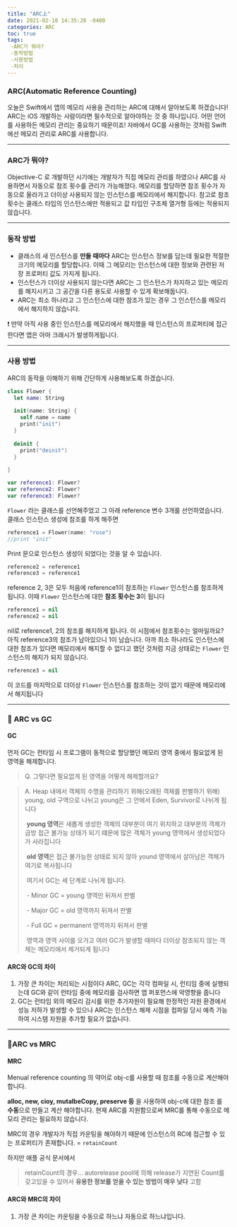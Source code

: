 ```yaml
---
title: "ARC上"
date: 2021-02-18 14:35:28 -0400
categories: ARC 
toc: true
tags:
 -ARC가 뭐야?
 -동작방법
 -사용방법
 -차이
---
```


### ARC(Automatic Reference Counting)

오늘은 Swift에서 앱의 메모리 사용을 관리하는 ARC에 대해서 알아보도록 하겠습니다! ARC는 iOS 개발하는 사람이라면 필수적으로 알아야하는 것 중 하나입니다. 어떤 언어를 사용하든 메모리 관리는 중요하기 때문이죠! 자바에서 GC를 사용하는 것처럼 Swift에선 메모리 관리로 ARC를 사용합니다. 



-------

### ARC가 뭐야?

Objective-C 로 개발하던 시기에는 개발자가 직접 메모리 관리를 하였으나 ARC를 사용하면서 자동으로 참조 횟수를 관리가 가능해졌다. 메모리를 할당하면 참조 횟수가 자동으로 올라가고 더이상 사용되지 않는 인스턴스를 메모리에서 해지합니다. 참고로 참조 횟수는 클래스 타입의 인스턴스에만 적용되고 값 타입인 구조체 열거형 등에는 적용되지 않습니다.



------

### 동작 방법

- 클래스의 새 인스턴스를 **만들 때마다** ARC는 인스턴스 정보를 담는데 필요한 적절한 크기의 메모리를 할당합니다. 이때 그 메모리는 인스턴스에 대한 정보와 관련된 저장 프로퍼티 값도 가지게 됩니다.
- 인스턴스가 더이상 사용되지 않는다면 ARC는 그 인스턴스가 차지하고 있는 메모리를 해지시키고 그 공간을 다른 용도로 사용할 수 있게 확보해둡니다.
- ARC는 최소 하나라고 그 인스턴스에 대한 참조가 있는 경우 그 인스턴스를 메모리에서 해지하지 않습니다.

 ❗️ 만약 아직 사용 중인 인스턴스를 메모리에서 해지했을 때 인스턴스의 프로퍼티에 접근한다면 앱은 아마 크래시가 발생하게됩니다.



----

### 사용 방법

ARC의 동작을 이해하기 위해 간단하게 사용해보도록 하겠습니다.

```swift
class Flower {
  let name: String
  
  init(name: String) {
    self.name = name
    print("init")
  }
  
  deinit {
    print("deinit")
  }
  
}

var reference1: Flower?
var reference2: Flower?
var reference3: Flower?
```

 <code>Flower</code> 라는 클래스를 선언해주었고 그 아래 reference 변수 3개를 선언하였습니다. 클래스 인스턴스 생성에 참조를 하게 해주면

```swift
reference1 = Flower(name: "rose")
//print "init"
```

Print 문으로 인스턴스 생성이 되었다는 것을 알 수 있습니다.

```swift
reference2 = reference1
reference3 = reference1
```

reference 2, 3은 모두 처음에 reference1이 참조하는 <code>Flower</code> 인스턴스를 참조하게 됩니다. 이때 <code>Flower</code> 인스턴스에 대한 **참조 횟수는 3**이 됩니다

```swift
reference1 = nil
reference2 = nil
```

nil로 reference1, 2의 참조를 해지하게 됩니다. 이 시점에서 참조횟수는 얼마일까요? 아직 reference3의 참조가 남아있으니 1이 남습니다. 아까 최소 하나라도 인스턴스에 대한 참조가 있다면 메모리에서 해지할 수 없다고 했던 것처럼 지금 상태로는 <code>Flower</code> 인스턴스의 해지가 되지 않습니다. 

```swift
reference3 = nil
```

이 코드를 마지막으로 더이상 <code>Flower</code> 인스턴스를 참조하는 것이 없기 때문에 메모리에서 해지됩니다



------

### 🥊 ARC vs GC

#### GC

먼저 GC는 런타임 시 프로그램이 동적으로 할당했던 메모리 영역 중에서 필요없게 된 영역을 해제합니다. 

>  Q. 그렇다면 필요없게 된 영역을 어떻게 해제할까요? 

> A. Heap 내에서 객체의 수명을 관리하기 위해(오래된 객체를 판별하기 위해) young, old 구역으로 나뉘고 young은 그 안에서 Eden, Survivor로 나뉘게 됩니다
>
> ​	**young 영역**은 새롭게 생성한 객체의 대부분이 여기 위치하고 대부분의 객체가 금방 접근 불가능 상태가 되기 떄문에 많은 객체가 young 영역에서 생성되었다가 사라집니다
>
> ​	**old 영역**은 접근 불가능한 상태로 되지 않아 yound 영역에서 살아남은 객체가 여기로 복사됩니다
>
> ​	여기서 GC는 세 단계로 나뉘게 됩니다. 
>
> ​	- Minor GC  = young 영역만 뒤져서 판별
>
> ​	- Major GC = old 영역까지 뒤져서 판별
>
> ​	- Full GC = permanent 영역까지 뒤져서 판별	
>
> ​	영역과 영역 사이를 오가고 여러 GC가 발생할 때마다 더이상 참조되지 않는 객체는 메모리에서 제거되게 됩니다

#### ARC와 GC의 차이 

1. 가장 큰 차이는 처리되는 시점이다 ARC, GC는 각각 컴파일 시, 런티임 중에 실행되는데 GC와 같이 런타임 중에 메모리를 검사하면 앱 퍼포먼스에 악영향을 줍니다
2. GC는 런타임 외의 메모리 감시를 위한 추가자원이 필요해 한정적인 자원 환경에서 성능 저하가 발생할 수 있으나 ARC는 인스턴스 해제 시점을 컴파일 당시 예측 가능하여 시스템 자원을 추가할 필요가 없습니다.



-----

### 🎯ARC vs MRC

#### MRC

Menual reference counting 의 약어로 obj-c를 사용할 때 참조를 수동으로 계산해야합니다.

**alloc, new, cioy, mutalbeCopy, preserve 등** 을 사용하여 obj-c에 대한 참조 를 **수동**으로 만들고 계산 해야합니다. 현재 ARC를 지원함으로써 MRC를 통해 수동으로 메모리 관리는 필요하지 않습니다. 

MRC의 경우 개발자가 직접 카운팅을 해야하기 때문에 인스턴스의 RC에 접근할 수 있는 프로퍼티가 존재합니다. = <code>retainCount</code> 

하지만 애플 공식 문서에서 

> retainCount의 경우... autorelease pool에 의해 release가 지연된 Count를 갖고있을 수 있어서 **유용한 정보를 얻을 수 있는 방법이 매우 낮다** 고함

#### ARC와 MRC의 차이

1. 가장 큰 차이는 카운팅을 수동으로 하느냐 자동으로 하느냐입니다. 



